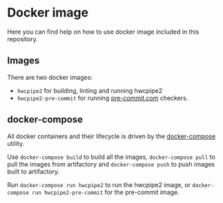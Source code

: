 # Docker image

Here you can find help on how to use docker image included in this repository.

## Images

There are two docker images:

- `hwcpipe2` for building, linting and running hwcpipe2
- `hwcpipe2-pre-commit` for running [pre-commit.com](https://pre-commit.com) checkers.

## docker-compose

All docker containers and their lifecycle is driven by the [docker-compose](https://docs.docker.com/compose/) utility.

Use `docker-compose build` to build all the images, `docker-compose pull` to pull the images from artifactory
and `docker-compose push` to push images built to artifactory.

Run `docker-compose run hwcpipe2` to run the hwcpipe2 image, or `docker-compose run hwcpipe2-pre-commit` for the
pre-commit image.
